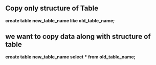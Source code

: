 <h2> Copy only structure of Table </h2>

<b> create table new_table_name like old_table_name; </b>

<h2> we want to copy data along with structure of table </h2>

<b> create table new_table_name select \* from old_table_name; </b>
